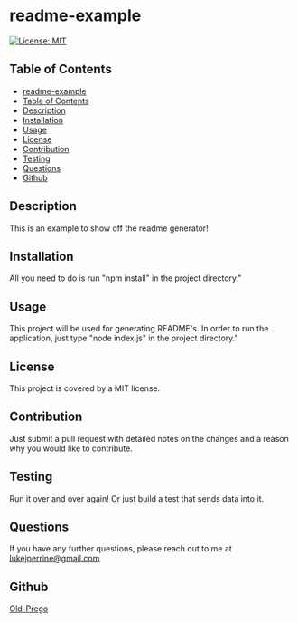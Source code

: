 
# readme-example

[![License: MIT](https://img.shields.io/badge/License-MIT-yellow.svg)](https://opensource.org/licenses/MIT)

## Table of Contents   
- [readme-example](#datatitle)
- [Table of Contents](#table-of-contents)
- [Description](#description)
- [Installation](#installation)
- [Usage](#usage)
- [License](#license)
- [Contribution](#contribution)
- [Testing](#testing)
- [Questions](#questions)
- [Github](#github)

## Description  
This is an example to show off the readme generator!  

## Installation
All you need to do is run "npm install" in the project directory."

## Usage
This project will be used for generating README's. In order to run the application, just type "node index.js" in the project directory."

## License
This project is covered by a MIT license.

## Contribution
Just submit a pull request with detailed notes on the changes and a reason why you would like to contribute.

## Testing
Run it over and over again! Or just build a test that sends data into it.

## Questions
If you have any further questions, please reach out to me at lukejperrine@gmail.com

## Github
[Old-Prego](https://github.com/Old-Prego)
